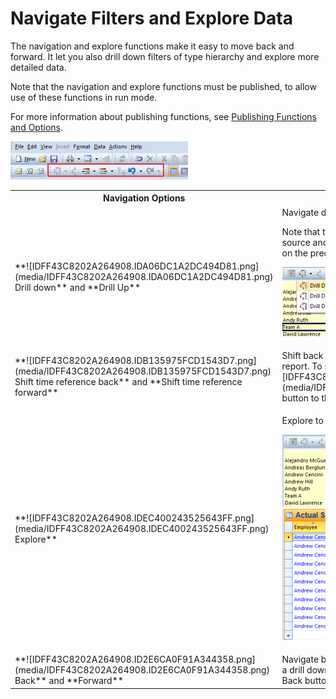 # Navigate Filters and Explore Data

The navigation and explore functions make it easy to move back and forward. It let you also drill down filters of type hierarchy and explore more detailed data.

Note that the navigation and explore functions must be published, to allow use of these functions in run mode.

For more information about publishing functions, see [Publishing Functions and Options](publishing-functions-and-options.md).  

![IDFF43C8202A264908.ID138F89AC63754FFC.png](media/IDFF43C8202A264908.ID138F89AC63754FFC.png)

<table style="WIDTH: 100%">

<tbody>

<tr>

<th>Navigation Options</th>

<th>Description</th>

</tr>

<tr>

<td>**![IDFF43C8202A264908.IDA06DC1A2DC494D81.png](media/IDFF43C8202A264908.IDA06DC1A2DC494D81.png) Drill down** and **Drill Up**</td>

<td>Navigate down and up to display detail data in different levels.

Note that to drill, the axis has to contain a hierarchic data source and the data source has to be published. To get back on the preceding level, use the back function.

![IDFF43C8202A264908.IDE3BFF2DC27014AF0.png](media/IDFF43C8202A264908.IDE3BFF2DC27014AF0.png)

</td>

</tr>

<tr>

<td>**![IDFF43C8202A264908.IDB135975FCD1543D7.png](media/IDFF43C8202A264908.IDB135975FCD1543D7.png) Shift time reference back** and **Shift time reference forward**</td>

<td>Shift back and forward in the available time periods in the report. To shift time reference, click ![IDFF43C8202A264908.IDE2D2AA73BF354B35.png](media/IDFF43C8202A264908.IDE2D2AA73BF354B35.png) button to the right to the icon and select time period.</td>

</tr>

<tr>

<td>**![IDFF43C8202A264908.IDEC400243525643FF.png](media/IDFF43C8202A264908.IDEC400243525643FF.png) Explore**</td>

<td>

Explore to display the details for the aggregated value.

![IDFF43C8202A264908.IDC3E73A4F1D124944.png](media/IDFF43C8202A264908.IDC3E73A4F1D124944.png) ![IDFF43C8202A264908.ID5C74B2ED2AB447D2.png](media/IDFF43C8202A264908.ID5C74B2ED2AB447D2.png)

</td>

</tr>

<tr>

<td>**![IDFF43C8202A264908.ID2E6CA0F91A344358.png](media/IDFF43C8202A264908.ID2E6CA0F91A344358.png) Back** and **Forward**</td>

<td>Navigate back to forward to previous step. For example after a drill down you can get back to previous view by clicking Back button.</td>

</tr>

</tbody>

</table>